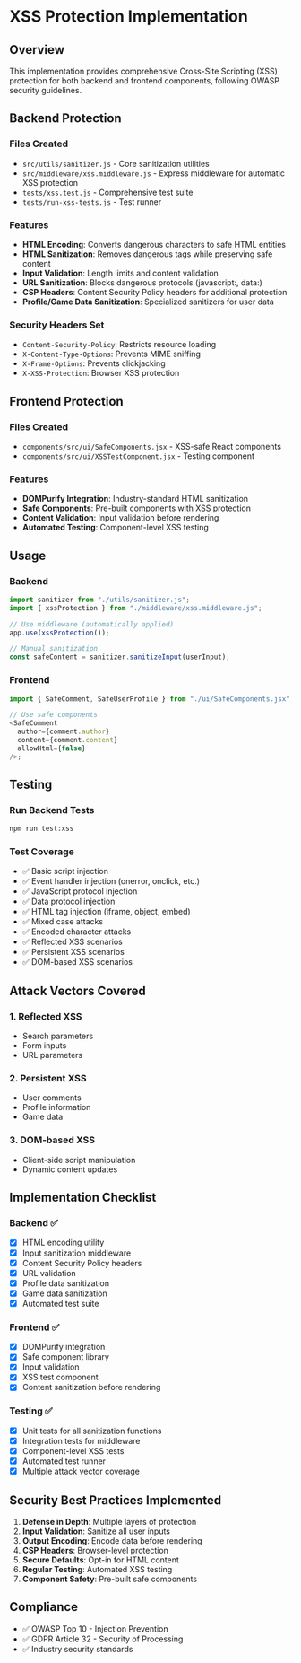 # XSS Protection Implementation

## Overview

This implementation provides comprehensive Cross-Site Scripting (XSS) protection for both backend and frontend components, following OWASP security guidelines.

## Backend Protection

### Files Created

- `src/utils/sanitizer.js` - Core sanitization utilities
- `src/middleware/xss.middleware.js` - Express middleware for automatic XSS protection
- `tests/xss.test.js` - Comprehensive test suite
- `tests/run-xss-tests.js` - Test runner

### Features

- **HTML Encoding**: Converts dangerous characters to safe HTML entities
- **HTML Sanitization**: Removes dangerous tags while preserving safe content
- **Input Validation**: Length limits and content validation
- **URL Sanitization**: Blocks dangerous protocols (javascript:, data:)
- **CSP Headers**: Content Security Policy headers for additional protection
- **Profile/Game Data Sanitization**: Specialized sanitizers for user data

### Security Headers Set

- `Content-Security-Policy`: Restricts resource loading
- `X-Content-Type-Options`: Prevents MIME sniffing
- `X-Frame-Options`: Prevents clickjacking
- `X-XSS-Protection`: Browser XSS protection

## Frontend Protection

### Files Created

- `components/src/ui/SafeComponents.jsx` - XSS-safe React components
- `components/src/ui/XSSTestComponent.jsx` - Testing component

### Features

- **DOMPurify Integration**: Industry-standard HTML sanitization
- **Safe Components**: Pre-built components with XSS protection
- **Content Validation**: Input validation before rendering
- **Automated Testing**: Component-level XSS testing

## Usage

### Backend

```javascript
import sanitizer from "./utils/sanitizer.js";
import { xssProtection } from "./middleware/xss.middleware.js";

// Use middleware (automatically applied)
app.use(xssProtection());

// Manual sanitization
const safeContent = sanitizer.sanitizeInput(userInput);
```

### Frontend

```javascript
import { SafeComment, SafeUserProfile } from "./ui/SafeComponents.jsx";

// Use safe components
<SafeComment
  author={comment.author}
  content={comment.content}
  allowHtml={false}
/>;
```

## Testing

### Run Backend Tests

```bash
npm run test:xss
```

### Test Coverage

- ✅ Basic script injection
- ✅ Event handler injection (onerror, onclick, etc.)
- ✅ JavaScript protocol injection
- ✅ Data protocol injection
- ✅ HTML tag injection (iframe, object, embed)
- ✅ Mixed case attacks
- ✅ Encoded character attacks
- ✅ Reflected XSS scenarios
- ✅ Persistent XSS scenarios
- ✅ DOM-based XSS scenarios

## Attack Vectors Covered

### 1. Reflected XSS

- Search parameters
- Form inputs
- URL parameters

### 2. Persistent XSS

- User comments
- Profile information
- Game data

### 3. DOM-based XSS

- Client-side script manipulation
- Dynamic content updates

## Implementation Checklist

### Backend ✅

- [x] HTML encoding utility
- [x] Input sanitization middleware
- [x] Content Security Policy headers
- [x] URL validation
- [x] Profile data sanitization
- [x] Game data sanitization
- [x] Automated test suite

### Frontend ✅

- [x] DOMPurify integration
- [x] Safe component library
- [x] Input validation
- [x] XSS test component
- [x] Content sanitization before rendering

### Testing ✅

- [x] Unit tests for all sanitization functions
- [x] Integration tests for middleware
- [x] Component-level XSS tests
- [x] Automated test runner
- [x] Multiple attack vector coverage

## Security Best Practices Implemented

1. **Defense in Depth**: Multiple layers of protection
2. **Input Validation**: Sanitize all user inputs
3. **Output Encoding**: Encode data before rendering
4. **CSP Headers**: Browser-level protection
5. **Secure Defaults**: Opt-in for HTML content
6. **Regular Testing**: Automated XSS testing
7. **Component Safety**: Pre-built safe components

## Compliance

- ✅ OWASP Top 10 - Injection Prevention
- ✅ GDPR Article 32 - Security of Processing
- ✅ Industry security standards
